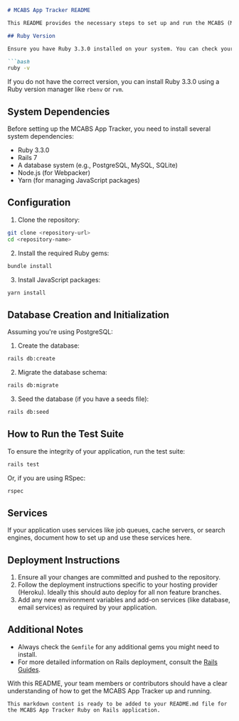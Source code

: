 ```markdown
# MCABS App Tracker README

This README provides the necessary steps to set up and run the MCABS (Medical Cannabis Access Barrier Solutions) App Tracker, a Ruby on Rails application. The application is designed to track and manage patient access to medical cannabis, ensuring efficient monitoring and support.

## Ruby Version

Ensure you have Ruby 3.3.0 installed on your system. You can check your Ruby version by running:

```bash
ruby -v
```

If you do not have the correct version, you can install Ruby 3.3.0 using a Ruby version manager like `rbenv` or `rvm`.

## System Dependencies

Before setting up the MCABS App Tracker, you need to install several system dependencies:

- Ruby 3.3.0
- Rails 7
- A database system (e.g., PostgreSQL, MySQL, SQLite)
- Node.js (for Webpacker)
- Yarn (for managing JavaScript packages)

## Configuration

1. Clone the repository:

```bash
git clone <repository-url>
cd <repository-name>
```

2. Install the required Ruby gems:

```bash
bundle install
```

3. Install JavaScript packages:

```bash
yarn install
```

## Database Creation and Initialization

Assuming you're using PostgreSQL:

1. Create the database:

```bash
rails db:create
```

2. Migrate the database schema:

```bash
rails db:migrate
```

3. Seed the database (if you have a seeds file):

```bash
rails db:seed
```

## How to Run the Test Suite

To ensure the integrity of your application, run the test suite:

```bash
rails test
```

Or, if you are using RSpec:

```bash
rspec
```

## Services

If your application uses services like job queues, cache servers, or search engines, document how to set up and use these services here.

## Deployment Instructions

1. Ensure all your changes are committed and pushed to the repository.
2. Follow the deployment instructions specific to your hosting provider (Heroku). Ideally this should auto deploy for all non feature branches.
3. Add any new environment variables and add-on services (like database, email services) as required by your application.

## Additional Notes

- Always check the `Gemfile` for any additional gems you might need to install.
- For more detailed information on Rails deployment, consult the [Rails Guides](https://guides.rubyonrails.org/).

With this README, your team members or contributors should have a clear understanding of how to get the MCABS App Tracker up and running.
```
This markdown content is ready to be added to your README.md file for the MCABS App Tracker Ruby on Rails application.
